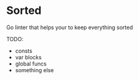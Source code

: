 # Sorted

Go linter that helps your to keep everything sorted

TODO:

- consts
- var blocks
- global funcs
- something else
